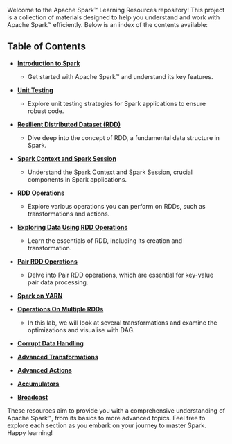 Welcome to the Apache Spark™ Learning Resources repository! This project is a collection of materials designed to help you understand and work with Apache Spark™ efficiently. Below is an index of the contents available:

## Table of Contents

-  [**Introduction to Spark**](./Introduction-to-Apache-Spark)
    
    -   Get started with Apache Spark™ and understand its key features.
-  [**Unit Testing**](./Working-with-JUnit-in-IntelliJ-IDEA)
    
    -   Explore unit testing strategies for Spark applications to ensure robust code.
-  [**Resilient Distributed Dataset (RDD)**](./Resilient-Distributed-Datasets-(RDD)-%E2%80%90-Introduction)
    
    -   Dive deep into the concept of RDD, a fundamental data structure in Spark.
-  [**Spark Context and Spark Session**](./Spark-Context-and-Spark-Session)
    
    -   Understand the Spark Context and Spark Session, crucial components in Spark applications.
-  [**RDD Operations**](./RDD-Operations)
    
    -   Explore various operations you can perform on RDDs, such as transformations and actions.

-  [**Exploring Data Using RDD Operations**](./Exploring-Data-Using-RDD-Operations)
    
    -   Learn the essentials of RDD, including its creation and transformation.

-  [**Pair RDD Operations**](./PairRDD-Creation-and-Manipulation)
    
    -   Delve into Pair RDD operations, which are essential for key-value pair data processing.

- [**Spark on YARN**](./Spark-on-YARN)
- [**Operations On Multiple RDDs**](./Operations-On-Multiple-RDDs)
    -   In this lab, we will look at several transformations and examine the optimizations
and visualise with DAG.

- [**Corrupt Data Handling**](./Corrupt-Data-Handling)

- [**Advanced Transformations**](./Advanced-Transformations)

- [**Advanced Actions**](./Advanced-Actions)

- [**Accumulators**](./Accumulators)

- [**Broadcast**](./Broadcast)

These resources aim to provide you with a comprehensive understanding of Apache Spark™, from its basics to more advanced topics. Feel free to explore each section as you embark on your journey to master Spark. Happy learning!